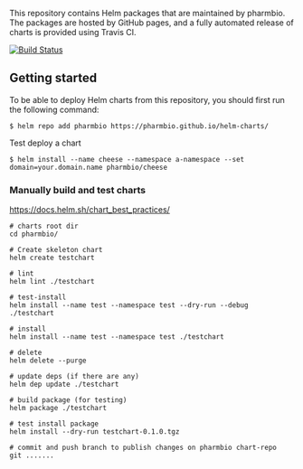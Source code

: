 This repository contains Helm packages that are maintained by pharmbio. The packages are hosted by GitHub pages, and a fully automated release of charts is provided using Travis CI.

[![Build Status](https://travis-ci.com/pharmbio/helm-charts.svg?branch=master)](https://travis-ci.com/pharmbio/helm-charts)

## Getting started

To be able to deploy Helm charts from this repository, you should first run the following command:

```console
$ helm repo add pharmbio https://pharmbio.github.io/helm-charts/
```

Test deploy a chart
```
$ helm install --name cheese --namespace a-namespace --set domain=your.domain.name pharmbio/cheese
```

### Manually build and test charts

https://docs.helm.sh/chart_best_practices/

    
    # charts root dir
    cd pharmbio/

    # Create skeleton chart
    helm create testchart
    
    # lint
    helm lint ./testchart
    
    # test-install
    helm install --name test --namespace test --dry-run --debug ./testchart
    
    # install
    helm install --name test --namespace test ./testchart
    
    # delete
    helm delete --purge
    
    # update deps (if there are any)
    helm dep update ./testchart
    
    # build package (for testing)
    helm package ./testchart
    
    # test install package
    helm install --dry-run testchart-0.1.0.tgz
    
    # commit and push branch to publish changes on pharmbio chart-repo
    git .......


